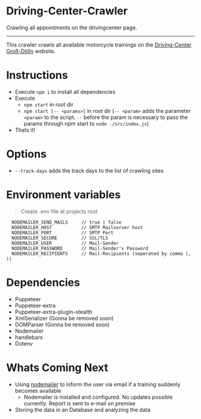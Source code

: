 # Driving-Center-Crawler
Crawling all appointments on the drivingcenter page.

---

This crawler crawls all available motorcycle trainings on the [Driving-Center Groß-Dölln](https://www.drivingcenter.de/) website.


# Instructions
- Execute `npm i` to install all dependencies
- Execute 
  - `npm start` in root dir
  - `npm start [-- <params>]` in root dir (`-- <param>` adds the parameter `<param>` to the script. `--` before the param is necessary to pass the params through npm start to `node ./src/index.js`) 
- Thats it!

# Options 
- `--track-days` adds the track days to the list of crawling sites

# Environment variables

> Create .env file at projects root

```
  NODEMAILER_SEND_MAILS     // true | false
  NODEMAILER_HOST           // SMTP Mailserver host
  NODEMAILER_PORT           // SMTP Port
  NODEMAILER_SECURE         // SSL/TLS
  NODEMAILER_USER           // Mail-Sender
  NODEMAILER_PASSWORD       // Mail-Sender's Password
  NODEMAILER_RECIPIENTS     // Mail-Recipients (seperated by comma (, ))

```

# Dependencies
- Puppeteer
- Puppeteer-extra
- Puppeteer-extra-plugin-stealth
- XmlSerializer (Gonna be removed soon)
- DOMParser (Gonna be removed soon)
- Nodemailer
- handlebars
- Dotenv

# Whats Coming Next
- Using [nodemailer](https://github.com/nodemailer/nodemailer) to inform the user via email if a training suddenly becomes available
  - Nodemailer is installed and configured. No updates possible currently. Report is sent to e-mail on premise
- Storing the data in an Database and analyzing the data
